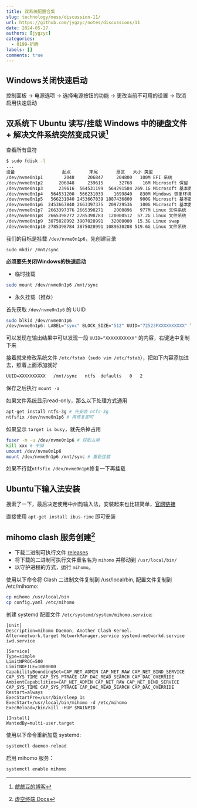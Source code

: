 ```yaml
---
title: 双系统配置合集
slug: technology/mess/discussion-11/
url: https://github.com/jygzyc/notes/discussions/11
date: 2024-05-27
authors: [jygzyc]
categories: 
  - 0199-折腾
labels: []
comments: true
---
```


<!-- dual_system -->

## Windows关闭快速启动

控制面板 -> 电源选项 -> 选择电源按钮的功能 -> 更改当前不可用的设置 -> 取消启用快速启动

## 双系统下 Ubuntu 读写/挂载 Windows 中的硬盘文件 + 解决文件系统突然变成只读[^1]

查看所有盘符

```bash
$ sudo fdisk -l
...
设备                  起点       末尾       扇区   大小 类型
/dev/nvme0n1p1        2048     206847     204800   100M EFI 系统
/dev/nvme0n1p2      206848     239615      32768    16M Microsoft 保留
/dev/nvme0n1p3      239616  564531199  564291584 269.1G Microsoft 基本数据
/dev/nvme0n1p4   564531200  566231039    1699840   830M Windows 恢复环境
/dev/nvme0n1p5   566231040 2453667839 1887436800   900G Microsoft 基本数据
/dev/nvme0n1p6  2453667840 2663397375  209729536   100G Microsoft 基本数据
/dev/nvme0n1p7  2663397376 2665398271    2000896   977M Linux 文件系统
/dev/nvme0n1p8  2665398272 2785398783  120000512  57.2G Linux 文件系统
/dev/nvme0n1p9  3875028992 3907028991   32000000  15.3G Linux swap
/dev/nvme0n1p10 2785398784 3875028991 1089630208 519.6G Linux 文件系统
```

我们的目标是挂载 `/dev/nvme0n1p6`，先创建目录

`sudo mkdir /mnt/sync`

 **必须要先关闭Windows的快速启动**

- 临时挂载

```bash
sudo mount /dev/nvme0n1p6 /mnt/sync
```

- 永久挂载（推荐）

首先获取 `/dev/nvme0n1p6` 的 UUID

```bash
sudo blkid /dev/nvme0n1p6
/dev/nvme0n1p6: LABEL="sync" BLOCK_SIZE="512" UUID="72523FXXXXXXXXXX" TYPE="ntfs" PARTLABEL="Basic data partition" PARTUUID="290ebe9b-XXXX-XXXX-XXXX-6ab7efXXXXXX"
```

可以发现在输出结果中可以发现一段 `UUID="XXXXXXXXXXX"` 的内容，右键选中复制下来

接着就来修改系统文件 `/etc/fstab`（`sudo vim /etc/fstab`），把如下内容添加进去，照着上面添加就好

```txt
UUID=XXXXXXXXXX   /mnt/sync   ntfs  defaults   0   2
```

保存之后执行 `mount -a`

如果文件系统显示read-only，那么以下处理方式通用

```bash
apt-get install ntfs-3g # 先安装 ntfs-3g
ntfsfix /dev/nvme0n1p6 # 再修复即可
```

如果显示 `target is busy`，就先杀掉占用

```bash
fuser -m -u /dev/nvme0n1p6 # 获取占用
kill xxx # 干掉
umount /dev/nvme0n1p6
mount /dev/nvme0n1p6 /mnt/sync # 重新挂载
```

如果不行就`ntfsfix /dev/nvme0n1p6`修复一下再挂载

## Ubuntu下输入法安装

搜索了一下，最后决定使用中州韵输入法，安装起来也比较简单，[官网链接](https://rime.im)

直接使用 `apt-get install ibus-rime` 即可安装

## mihomo clash 服务创建[^2]

- 下载二进制可执行文件 [releases](https://github.com/MetaCubeX/mihomo/releases)
- 将下载的二进制可执行文件重名名为 `mihomo` 并移动到 `/usr/local/bin/`
- 以守护进程的方式，运行 `mihomo`。

使用以下命令将 Clash 二进制文件复制到 /usr/local/bin, 配置文件复制到 /etc/mihomo:

```bash
cp mihomo /usr/local/bin
cp config.yaml /etc/mihomo
```

创建 systemd 配置文件 `/etc/systemd/system/mihomo.service`:

```
[Unit]
Description=mihomo Daemon, Another Clash Kernel.
After=network.target NetworkManager.service systemd-networkd.service iwd.service

[Service]
Type=simple
LimitNPROC=500
LimitNOFILE=1000000
CapabilityBoundingSet=CAP_NET_ADMIN CAP_NET_RAW CAP_NET_BIND_SERVICE CAP_SYS_TIME CAP_SYS_PTRACE CAP_DAC_READ_SEARCH CAP_DAC_OVERRIDE
AmbientCapabilities=CAP_NET_ADMIN CAP_NET_RAW CAP_NET_BIND_SERVICE CAP_SYS_TIME CAP_SYS_PTRACE CAP_DAC_READ_SEARCH CAP_DAC_OVERRIDE
Restart=always
ExecStartPre=/usr/bin/sleep 1s
ExecStart=/usr/local/bin/mihomo -d /etc/mihomo
ExecReload=/bin/kill -HUP $MAINPID

[Install]
WantedBy=multi-user.target
```

使用以下命令重新加载 systemd:

```bash
systemctl daemon-reload
```

启用 mihomo 服务：

```bash
systemctl enable mihomo
```

[^1]: [虤虤豆的博客](https://tiger.fail/archives/ubuntu-rw-windows-files.html)
[^2]: [虚空终端 Docs](https://wiki.metacubex.one/)  
<script src="https://giscus.app/client.js"
    data-repo="jygzyc/notes"
    data-repo-id="R_kgDOJrOxMQ"
    data-mapping="number"
    data-term="11"
    data-reactions-enabled="1"
    data-emit-metadata="0"
    data-input-position="top"
    data-theme="preferred_color_scheme"
    data-lang="zh-CN"
    data-loading="lazy"
    crossorigin="anonymous"
    async>
</script>
